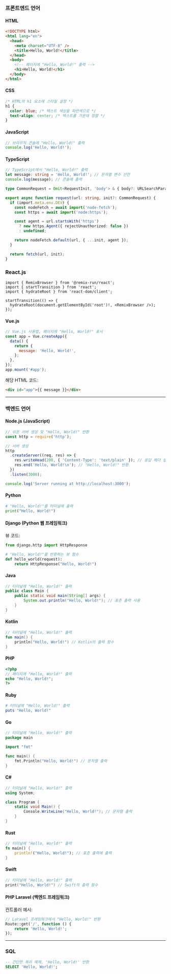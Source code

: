 ### **프론트엔드 언어**

#### **HTML**

```html
<!DOCTYPE html>
<html lang="en">
  <head>
    <meta charset="UTF-8" />
    <title>Hello, World!</title>
  </head>
  <body>
    <!-- 페이지에 "Hello, World!" 출력 -->
    <h1>Hello, World!</h1>
  </body>
</html>
```

#### **CSS**

```css
/* HTML의 h1 요소에 스타일 설정 */
h1 {
  color: blue; /* 텍스트 색상을 파란색으로 */
  text-align: center; /* 텍스트를 가운데 정렬 */
}
```

#### **JavaScript**

```javascript
// 브라우저 콘솔에 "Hello, World!" 출력
console.log('Hello, World!');
```

#### **TypeScript**

```typescript
// TypeScript에서 "Hello, World!" 출력
let message: string = 'Hello, World!'; // 문자열 변수 선언
console.log(message); // 콘솔에 출력
```

```ts
type CommonRequest = Omit<RequestInit, 'body'> & { body?: URLSearchParams };

export async function request(url: string, init?: CommonRequest) {
  if (import.meta.env.DEV) {
    const nodeFetch = await import('node-fetch');
    const https = await import('node:https');

    const agent = url.startsWith('https')
      ? new https.Agent({ rejectUnauthorized: false })
      : undefined;

    return nodeFetch.default(url, { ...init, agent });
  }

  return fetch(url, init);
}
```

### **React.js**

```tsx
import { RemixBrowser } from '@remix-run/react';
import { startTransition } from 'react';
import { hydrateRoot } from 'react-dom/client';

startTransition(() => {
  hydrateRoot(document.getElementById('root')!, <RemixBrowser />);
});
```

#### **Vue.js**

```javascript
// Vue.js 사용법, 페이지에 "Hello, World!" 표시
const app = Vue.createApp({
  data() {
    return {
      message: 'Hello, World!',
    };
  },
});
app.mount('#app');
```

해당 HTML 코드:

```html
<div id="app">{{ message }}</div>
```

---

### **백엔드 언어**

#### **Node.js (JavaScript)**

```javascript
// 쉬운 서버 생성 및 "Hello, World!" 반환
const http = require('http');

// 서버 생성
http
  .createServer((req, res) => {
    res.writeHead(200, { 'Content-Type': 'text/plain' }); // 응답 헤더 설정
    res.end('Hello, World!\n'); // "Hello, World!" 반환
  })
  .listen(3000);

console.log('Server running at http://localhost:3000');
```

#### **Python**

```python
# "Hello, World!"를 터미널에 출력
print("Hello, World!")
```

#### **Django (Python 웹 프레임워크)**

뷰 코드:

```python
from django.http import HttpResponse

# "Hello, World!"를 반환하는 뷰 함수
def hello_world(request):
    return HttpResponse("Hello, World!")
```

#### **Java**

```java
// 터미널에 "Hello, World!" 출력
public class Main {
    public static void main(String[] args) {
        System.out.println("Hello, World!"); // 표준 출력 사용
    }
}
```

#### **Kotlin**

```kotlin
// 터미널에 "Hello, World!" 출력
fun main() {
    println("Hello, World!") // Kotlin의 출력 함수
}
```

#### **PHP**

```php
<?php
// 페이지에 "Hello, World!" 출력
echo "Hello, World!";
?>
```

#### **Ruby**

```ruby
# 터미널에 "Hello, World!" 출력
puts "Hello, World!"
```

#### **Go**

```go
// 터미널에 "Hello, World!" 출력
package main

import "fmt"

func main() {
    fmt.Println("Hello, World!") // 문자열 출력
}
```

#### **C#**

```csharp
// 터미널에 "Hello, World!" 출력
using System;

class Program {
    static void Main() {
        Console.WriteLine("Hello, World!"); // 문자열 출력
    }
}
```

#### **Rust**

```rust
// 터미널에 "Hello, World!" 출력
fn main() {
    println!("Hello, World!"); // 표준 출력에 출력
}
```

#### **Swift**

```swift
// 터미널에 "Hello, World!" 출력
print("Hello, World!") // Swift의 출력 함수
```

#### **PHP Laravel (백엔드 프레임워크)**

컨트롤러 예시:

```php
// Laravel 프레임워크에서 "Hello, World!" 반환
Route::get('/', function () {
    return 'Hello, World!';
});
```

---

### **SQL**

```sql
-- 간단한 쿼리 예제, 'Hello, World!' 반환
SELECT 'Hello, World!';